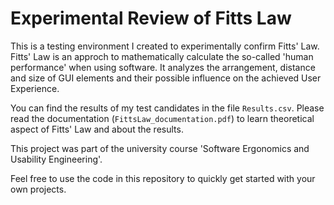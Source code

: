# Experimental Review of Fitts Law

This is a testing environment I created to experimentally confirm Fitts' Law. Fitts' Law is an approch to mathematically calculate the so-called 'human performance' when using software. It analyzes the arrangement, distance and size of GUI elements and their possible influence on the achieved User Experience.

You can find the results of my test candidates in the file `Results.csv`. Please read the documentation (`FittsLaw_documentation.pdf`) to learn theoretical aspect of Fitts' Law and about the results.

This project was part of the university course 'Software Ergonomics and Usability Engineering'.

Feel free to use the code in this repository to quickly get started with your own projects.